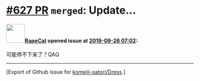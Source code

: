 # [\#627 PR](https://github.com/komeiji-satori/Dress/pull/627) `merged`: Update...

#### <img src="https://avatars.githubusercontent.com/u/50327707?u=5b3604a9c787dc1a852a78cfb75eba81f7d0fd85&v=4" width="50">[RapeCat](https://github.com/RapeCat) opened issue at [2019-09-26 07:02](https://github.com/komeiji-satori/Dress/pull/627):

可能停不下来了？QAQ




-------------------------------------------------------------------------------



[Export of Github issue for [komeiji-satori/Dress](https://github.com/komeiji-satori/Dress).]
